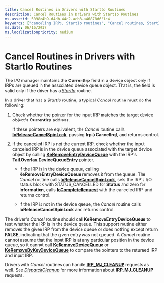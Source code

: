 ```yaml
---
title: Cancel Routines in Drivers with StartIo Routines
description: Cancel Routines in Drivers with StartIo Routines
ms.assetid: 5098e4b9-d4db-44c2-acb3-a46878d6f1c4
keywords: ["canceling IRPs, StartIo routines", "Cancel routines, StartIo routines", "StartIo routines, Cancel routines"]
ms.date: 06/16/2017
ms.localizationpriority: medium
---
```


# Cancel Routines in Drivers with StartIo Routines





The I/O manager maintains the **CurrentIrp** field in a device object only if IRPs are queued in the associated device queue object. That is, the field is valid only if the driver has a [*StartIo*](/windows-hardware/drivers/ddi/wdm/nc-wdm-driver_startio) routine.

In a driver that has a *StartIo* routine, a typical [*Cancel*](/windows-hardware/drivers/ddi/wdm/nc-wdm-driver_cancel) routine must do the following:

1.  Check whether the pointer for the input IRP matches the target device object's **CurrentIrp** address.

    If these pointers are equivalent, the *Cancel* routine calls [**IoReleaseCancelSpinLock**](/previous-versions/windows/hardware/drivers/ff549550(v=vs.85)), passing **Irp-&gt;CancelIrql**, and returns control.

2.  If the canceled IRP is not the current IRP, check whether the input canceled IRP is in the device queue associated with the target device object by calling [**KeRemoveEntryDeviceQueue**](/windows-hardware/drivers/ddi/wdm/nf-wdm-keremoveentrydevicequeue) with the IRP's **Tail.Overlay.DeviceQueueEntry** pointer.
    -   If the IRP is in the device queue, calling **KeRemoveEntryDeviceQueue** removes it from the queue. The *Cancel* routine calls [**IoReleaseCancelSpinLock**](/previous-versions/windows/hardware/drivers/ff549550(v=vs.85)), sets the IRP's I/O status block with STATUS\_CANCELLED for **Status** and zero for **Information**, calls [**IoCompleteRequest**](/windows-hardware/drivers/ddi/wdm/nf-wdm-iocompleterequest) with the canceled IRP, and returns control.

    -   If the IRP is not in the device queue, the *Cancel* routine calls **IoReleaseCancelSpinLock** and returns control.

The driver's *Cancel* routine should call **KeRemoveEntryDeviceQueue** to test whether the IRP is in the device queue. This support routine either removes the given IRP from the device queue or does nothing except return **FALSE**, indicating that the given entry was not queued. A *Cancel* routine cannot assume that the input IRP is at any particular position in the device queue, so it cannot call [**KeRemoveDeviceQueue**](/windows-hardware/drivers/ddi/wdm/nf-wdm-keremovedevicequeue) or [**KeRemoveByKeyDeviceQueue**](/windows-hardware/drivers/ddi/wdm/nf-wdm-keremovebykeydevicequeue) to compare the pointers to the returned IRP and input IRP.

Drivers with *Cancel* routines can handle [**IRP\_MJ\_CLEANUP**](./irp-mj-cleanup.md) requests as well. See [*DispatchCleanup*](/windows-hardware/drivers/ddi/wdm/nc-wdm-driver_dispatch) for more information about **IRP\_MJ\_CLEANUP** requests.

 

